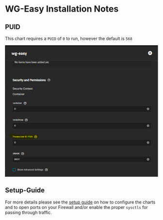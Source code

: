 # WG-Easy Installation Notes

## PUID

This chart requires a `PUID` of `0` to run, however the default is `568`

![PUID](img/wg-easy-PUID.png)

## Setup-Guide

For more details please see the [setup guide](https://truecharts.org/charts/stable/wg-easy/setup-guide) on how to configure the charts and to open ports on your Firewall and/or enable the proper `sysctls` for passing through traffic.
